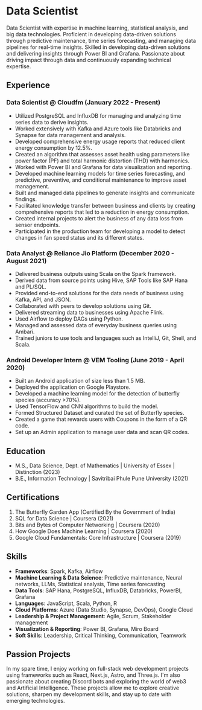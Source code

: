 # Data Scientist

Data Scientist with expertise in machine learning, statistical analysis, and big data technologies. Proficient in developing data-driven solutions through predictive maintenance, time series forecasting, and managing data pipelines for real-time insights. Skilled in developing data-driven solutions and delivering insights through Power BI and Grafana. Passionate about driving impact through data and continuously expanding technical expertise.

## Experience

### Data Scientist @ Cloudfm (January 2022 - Present)
- Utilized PostgreSQL and InfluxDB for managing and analyzing time series data to derive insights.
- Worked extensively with Kafka and Azure tools like Databricks and Synapse for data management and analysis.
- Developed comprehensive energy usage reports that reduced client energy consumption by 12.5%.
- Created an algorithm that assesses asset health using parameters like power factor (PF) and total harmonic distortion (THD) with harmonics.
- Worked with Power BI and Grafana for data visualization and reporting.
- Developed machine learning models for time series forecasting, and predictive, preventive, and conditional maintenance to improve asset management.
- Built and managed data pipelines to generate insights and communicate findings.
- Facilitated knowledge transfer between business and clients by creating comprehensive reports that led to a reduction in energy consumption.
- Created internal projects to alert the business of any data loss from sensor endpoints.
- Participated in the production team for developing a model to detect changes in fan speed status and its different states.

### Data Analyst @ Reliance Jio Platform (December 2020 - August 2021)
- Delivered business outputs using Scala on the Spark framework.
- Derived data from source points using Hive, SAP Tools like SAP Hana and PL/SQL.
- Provided end-to-end solutions for the data needs of business using Kafka, API, and JSON.
- Collaborated with peers to develop solutions using Git.
- Delivered streaming data to businesses using Apache Flink.
- Used Airflow to deploy DAGs using Python.
- Managed and assessed data of everyday business queries using Ambari.
- Trained juniors to use tools and languages such as IntelliJ, Git, Shell, and Scala.

### Android Developer Intern @ VEM Tooling (June 2019 - April 2020)
- Built an Android application of size less than 1.5 MB.
- Deployed the application on Google Playstore.
- Developed a machine learning model for the detection of butterfly species (accuracy >70%).
- Used TensorFlow and CNN algorithms to build the model.
- Formed Structured Dataset and curated the set of Butterfly species.
- Created a game that rewards users with Coupons in the form of a QR code.
- Set up an Admin application to manage user data and scan QR codes.

## Education
- M.S., Data Science, Dept. of Mathematics | University of Essex | Distinction (2023)
- B.E., Information Technology | Savitribai Phule Pune University (2021)

## Certifications
1. The Butterfly Garden App (Certified By the Government of India)
2. SQL for Data Science | Coursera (2021)
3. Bits and Bytes of Computer Networking | Coursera (2020)
4. How Google Does Machine Learning | Coursera (2020)
5. Google Cloud Fundamentals: Core Infrastructure | Coursera (2019)

## Skills
- **Frameworks**: Spark, Kafka, Airflow
- **Machine Learning & Data Science**: Predictive maintenance, Neural networks, LLMs, Statistical analysis, Time series forecasting
- **Data Tools**: SAP Hana, PostgreSQL, InfluxDB, Databricks, PowerBI, Grafana
- **Languages**: JavaScript, Scala, Python, R
- **Cloud Platforms**: Azure (Data Studio, Synapse, DevOps), Google Cloud
- **Leadership & Project Management**: Agile, Scrum, Stakeholder management
- **Visualization & Reporting**: Power BI, Grafana, Miro Board
- **Soft Skills**: Leadership, Critical Thinking, Communication, Teamwork

## Passion Projects
In my spare time, I enjoy working on full-stack web development projects using frameworks such as React, Next.js, Astro, and Three.js. I'm also passionate about creating Discord bots and exploring the world of web3 and Artificial Intelligence. These projects allow me to explore creative solutions, sharpen my development skills, and stay up to date with emerging technologies.

